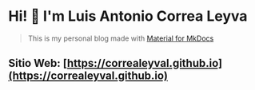 # Hi! 👋 I'm Luis Antonio Correa Leyva
> This is my personal blog made with [Material for MkDocs](https://squidfunk.github.io/mkdocs-material)

## Sitio Web: [https://correaleyval.github.io](https://correaleyval.github.io)

